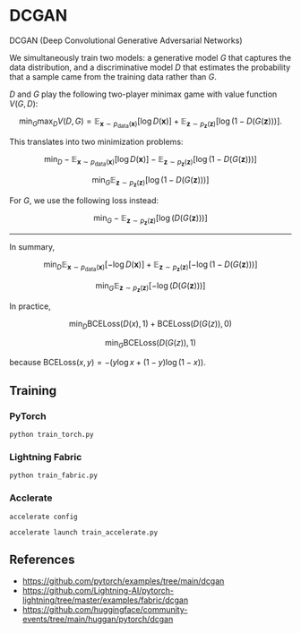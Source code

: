 # DCGAN

DCGAN (Deep Convolutional Generative Adversarial Networks)

We simultaneously train two models: a generative model $G$ that captures the data distribution, and a discriminative model $D$ that estimates the probability that a sample came from the training data rather than $G$.

$D$ and $G$ play the following two-player minimax game with value function $V(G, D)$: 

$$
\min_G \max_D V(D, G) = \mathbb{E}_{\bm{x} \sim p_{\text{data}}(\bm{x})}[\log D(\bm{x})] + \mathbb{E}_{\bm{z} \sim p_{\bm{z}}(\bm{z})}[\log (1 - D(G(\bm{z})))].
$$

This translates into two minimization problems:

$$
\min_D -\mathbb{E}_{\bm{x} \sim p_{\text{data}}(\bm{x})}[\log D(\bm{x})] - \mathbb{E}_{\bm{z} \sim p_{\bm{z}}(\bm{z})}[\log (1 - D(G(\bm{z})))]
$$

$$
\min_G \mathbb{E}_{\bm{z} \sim p_{\bm{z}}(\bm{z})}[\log (1 - D(G(\bm{z})))]
$$

For $G$, we use the following loss instead:

$$
\min_G -\mathbb{E}_{\bm{z} \sim p_{\bm{z}}(\bm{z})}[\log (D(G(\bm{z})))]
$$

---
In summary,

$$
\min_D \mathbb{E}_{\bm{x} \sim p_{\text{data}}(\bm{x})}[-\log D(\bm{x})] + \mathbb{E}_{\bm{z} \sim p_{\bm{z}}(\bm{z})}[-\log (1 - D(G(\bm{z})))]
$$

$$
\min_G \mathbb{E}_{\bm{z} \sim p_{\bm{z}}(\bm{z})}[-\log (D(G(\bm{z})))]
$$

In practice,

$$
\min_D \text{BCELoss}(D(x), 1) + \text{BCELoss}(D(G(z)), 0)
$$

$$
\min_G \text{BCELoss}(D(G(z)), 1)
$$

because $\text{BCELoss}(x, y) = -(y\log x + (1-y)\log(1-x))$.

## Training

### PyTorch

```
python train_torch.py
```

### Lightning Fabric

```
python train_fabric.py
```

### Acclerate

```
accelerate config
```

```
accelerate launch train_accelerate.py
```


## References
- https://github.com/pytorch/examples/tree/main/dcgan
- https://github.com/Lightning-AI/pytorch-lightning/tree/master/examples/fabric/dcgan
- https://github.com/huggingface/community-events/tree/main/huggan/pytorch/dcgan